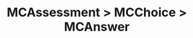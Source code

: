 ---
title: MCAssessment > MCChoice > MCAnswer
redirect_to: "/releases/v6.0.1/developers/obo_nodes/mc_answer"
---